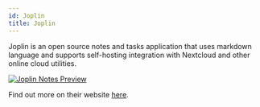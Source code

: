 ```yaml
---
id: Joplin
title: Joplin
---
```


Joplin is an open source notes and tasks application that uses markdown language and supports self-hosting integration with Nextcloud and other online cloud utilities.

[<img alt="Joplin Notes Preview" src="/img/Joplin.png" />](https://joplinapp.org)

Find out more on their website [here](https://joplinapp.org).
